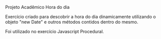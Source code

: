 Projeto Acadêmico Hora do dia

Exercício criado para descobrir a hora do dia dinamicamente utilizando o objeto "new Date" e outros métodos contidos dentro do mesmo.

Foi utilizado no exercício Javascript Procedural.